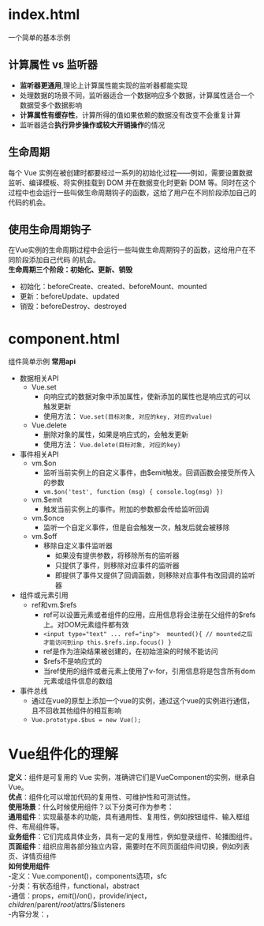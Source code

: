 # index.html
一个简单的基本示例
## 计算属性 vs 监听器
  - **监听器更通用**,理论上计算属性能实现的监听器都能实现  
  - 处理数据的场景不同，监听器适合一个数据响应多个数据，计算属性适合一个数据受多个数据影响  
  - **计算属性有缓存性**，计算所得的值如果依赖的数据没有改变不会重复计算  
  - 监听器适合**执行异步操作或较大开销操作**的情况
## 生命周期
每个 Vue 实例在被创建时都要经过一系列的初始化过程——例如，需要设置数据监听、编译模板、将实例挂载到 DOM 并在数据变化时更新 DOM 等。同时在这个过程中也会运行一些叫做生命周期钩子的函数，这给了用户在不同阶段添加自己的代码的机会。  
## 使用生命周期钩子
在Vue实例的生命周期过程中会运行一些叫做生命周期钩子的函数，这给用户在不同阶段添加自己代码
的机会。  
**生命周期三个阶段：初始化、更新、销毁**  
- 初始化：beforeCreate、created、beforeMount、mounted  
- 更新：beforeUpdate、updated  
- 销毁：beforeDestroy、destroyed  

# component.html
组件简单示例
**常用api**
  - 数据相关API
    - Vue.set
      - 向响应式的数据对象中添加属性，使新添加的属性也是响应式的可以触发更新
      - 使用方法： ``Vue.set(目标对象, 对应的key, 对应的value)``
    - Vue.delete
      - 删除对象的属性，如果是响应式的，会触发更新
      - 使用方法： ``Vue.delete(目标对象, 对应的key)``
  - 事件相关API
    - vm.$on
      - 监听当前实例上的自定义事件，由$emit触发。回调函数会接受所传入的参数
      - ``vm.$on('test', function (msg) { console.log(msg) })``
    - vm.$emit
      - 触发当前实例上的事件。附加的参数都会传给监听回调
    - vm.$once
      - 监听一个自定义事件，但是自会触发一次，触发后就会被移除
    - vm.$off
      - 移除自定义事件监听器
        - 如果没有提供参数，将移除所有的监听器
        - 只提供了事件，则移除对应事件的监听器
        - 即提供了事件又提供了回调函数，则移除对应事件有改回调的监听器
  - 组件或元素引用
    - ref和vm.$refs
      - ref可以设置元素或者组件的应用，应用信息将会注册在父组件的$refs上。对DOM元素组件都有效
      - ```<input type="text" ... ref="inp">  mounted(){ // mounted之后才能访问到inp this.$refs.inp.focus() }```
      - ref是作为渲染结果被创建的，在初始渲染的时候不能访问
      - $refs不是响应式的
      - 当ref使用的组件或者元素上使用了v-for，引用信息将是包含所有dom元素或组件信息的数组
  - 事件总线
    - 通过在vue的原型上添加一个vue的实例，通过这个vue的实例进行通信，且不回收其他组件的相互影响
    - ``Vue.prototype.$bus = new Vue();``

# Vue组件化的理解
**定义**：组件是可复用的 Vue 实例，准确讲它们是VueComponent的实例，继承自Vue。  
**优点**：组件化可以增加代码的复用性、可维护性和可测试性。  
**使用场景**：什么时候使用组件？以下分类可作为参考：  
**通用组件**：实现最基本的功能，具有通用性、复用性，例如按钮组件、输入框组件、布局组件等。  
**业务组件**：它们完成具体业务，具有一定的复用性，例如登录组件、轮播图组件。  
**页面组件**：组织应用各部分独立内容，需要时在不同页面组件间切换，例如列表页、详情页组件  
**如何使用组件**  
-定义：Vue.component()，components选项，sfc  
-分类：有状态组件，functional，abstract  
-通信：props，$emit()/$on()，provide/inject，$children/$parent/$root/$attrs/$listeners  
-内容分发：<slot>，<template>，v-slot  
-使用及优化：is，keep-alive，异步组件  
**组件的本质**  
vue中的组件经历如下过程  
组件配置 => VueComponent实例 => render() => Virtual DOM=> DOM  
所以组件的本质是产生虚拟DOM 

# transition.html
简单的动画实例  
在组件示例的基础上，对message组件和list组件增加了动画效果  
**css用法**
- ``.fade-enter { opacity: 0; }``
  - 定义进入过渡的开始状态。在元素被插入之前生效，在元素被插入之后的下一帧移除。
- ``.fade-enter-active { transition: opacity .5s; }``
  - 定义进入过渡生效时的状态。在元素被插入之前生效，在过渡/动画完成之后移除。
- ``.fade-enter-to { opacity: 1; }``
  - 定义进入过渡的结束状态。在元素被插入之后下一帧生效 (与此同时 enter 被移除)，在过渡/动画完成之后移除。
- ``.fade-leave { opacity: 1; }``
  - 定义离开过渡的开始状态。在离开过渡被触发时立刻生效，下一帧被移除。
- ``.fade-leave-active { transition: opacity .5s; }``
  - 定义离开过渡生效时的状态。在整个离开过渡的阶段中应用，在离开过渡被触发时立刻生效，在过渡/动画完成之后移除.这个类可以被用来定义离开过渡的过程时间，延迟和曲线函数。
- ``.fade-leave-to { opacity: 0; }``
  -  定义离开过渡的结束状态。在离开过渡被触发之后下一帧生效 (与此同时 leave 被删除)，在过渡/动画完成之后移除。
**css库用法**
demo中并没有使用css库的例子  
这里以官方推荐的animate.css为例简单说明下用法  
```<transition enter-active-class="animated bounceIn" leave-active-class="animated bounceOut">```
**js用法**
可以在<transition>属性中声明 JavaScript 钩子，使用JS实现动画。  
```
<transition 
  v-on:before-enter="beforeEnter" // 动画开始前，设置初始状态 
  v-on:enter="enter" // 执行动画 
  v-on:after-enter="afterEnter" // 动画结束，清理工作 
  v-on:enter-cancelled="enterCancelled" // 取消动画 
  v-on:before-leave="beforeLeave" 
  v-on:leave="leave" 
  v-on:after-leave="afterLeave" 
  v-on:leave-cancelled="leaveCancelled" 
>
</transition>
...
methods: { 
  beforeEnter(el) { 
    el.style.opacity = 0 // 设置初始状态 
  },
  enter(el, done) { 
    document.body.offsetHeight; // 触发回流激活动画 
    el.style.opacity = 1 // 设置结束状态 
  } 
},
```
**列表过度**
利用transition-group可以对v-for渲染的每个元素应用过度 

# 可复用性 & 组合
**过滤器filter**  
  - Vue.js 允许你自定义过滤器，可被用于一些常见的文本格式化。过滤器可以用在两个地方：双花括号插值和 v-bind 表达式
  - 过滤器是函数可以接受参数
  - 过滤器可以串联使用
  - 全局的和局部的重名，局部的覆盖全局的
  - 分为全局和组件内
    - 全局用法
      - 
      ```
      Vue.filter('capitalize', function (value) {
        if (!value) return ''
        value = value.toString()
        return value.charAt(0).toUpperCase() + value.slice(1)
      })
      ```  
    - 组件内
      - 
      ```
      filters: {
        capitalize: function (value) {
          if (!value) return ''
          value = value.toString()
          return value.charAt(0).toUpperCase() + value.slice(1)
        }
      }
    ```
**自定义指令directive**
  - 除了核心功能默认内置的指令 (v-model 和 v-show)，Vue 也允许注册自定义指令。
  - 钩子函数
    - **bind**只调用一次，指令第一次绑定到元素时调用。在这里可以进行初始化设置
    - **inserted**被绑定元素插入到父节点时调用，此时父节点存在但不一定已经插入到了dom中
    - **update**所在组件的VNode更新时调用，但是子组件VNode不一定更新了。指令的值可能发生改变也可能没有，可以通过比较更新前的值来忽略不必要的模板更新
    - **componentUpdated**指令所在的组件的VNode以及其子组件的Vnode都更新之后调用
    - **unbind**指令与元素解绑的时候调用一次
  - 钩子函数参数
    - **el**指令绑定的元素，可以用来dom操作
    - **binding**一个对象
      - *name*：指令名
      - *value*：指令的绑定值，例如：v-my-directive="1 + 1" 中，绑定值为 2
      - *oldValue*：指令绑定的前一个的值，仅在update和componentUpdated中可用
      - *expression*：字符串形式的指令表达式。例如 v-my-directive="1 + 1" 中，表达式为 "1 + 1"
      - *arg*：传给指令的参数，可选。例如 v-my-directive:foo 中，参数为 "foo"
      - *modifiers*：一个包含修饰符的对象。例如：v-my-directive.foo.bar 中，修饰符对象为 { foo: true, bar: true }
      - *vnode*：Vue编译时生成的虚拟节点
      - *oldVnode*：上一个虚拟节点，仅在update和componentUpdated中可用
    - **el**指令绑定的元素，可以用来dom操作
  - 分为全局和组件内
    - 全局用法
      - ```
      - // 注册一个全局自定义指令 `v-focus`
      Vue.directive('focus', {
        // 当被绑定的元素插入到 DOM 中时
        inserted: function (el) {
        // 聚焦元素
        el.focus()
      }
      })
      ```  
    - 组件内
      - ```
      directives: {
        focus: {
          // 指令的定义
          inserted: function (el) {
            el.focus()
          }
        }
      }
    ```
**函数渲染**
在实际的项目开发中大多数情况下用不到，写起来相对于模板的形式来书复杂  
当模板代码冗长时，可以考虑使用函数渲染，利用js的能力编译能力减少代码量  
将组件的templateg改用render函数实现
```
render: function (createElement) {
    return createElement(
      ...
    )
  }
```
平时我们看到的h函数就是createElement,h函数返回的就是大名鼎鼎的虚拟dom  
虚拟dom就是一个原生的js对象，用来描述dom结构属性的（后面源码部分在做展开）  
h函数相关的参数用法可以查看vue2的官网，此次分享不会详细介绍函数渲染  
由于函数渲染的特性，我们还可以使用jsx，函数式组件（和react类似，在react的分享中会详细介绍）
**函数式组件**：组件没有管理任何状态，也没有监听任何传递给它的状态，也没有生命周期方法时，可以将组件标记为
functional ，这意味它无状态 (没有响应式数据)，也没有实例 (没有 this 上下文)。  

# 混入mixin
提供了一种很灵活的方式来分发可复用的功能。  
一个混入对象可以包含任意组件对象。
当组件使用混入对象时，所有混入对象的选项都将被“混入”到该组件本身的选项  
```
// 定义一个混入对象
var myMixin = {
  created: function () {
    this.hello()
  },
  methods: {
    hello: function () {
      console.log('hello from mixin!')
    }
  }
}

// 定义一个使用混入对象的组件
var Component = Vue.extend({
  mixins: [myMixin]
})

var component = new Component() // => "hello from mixin!"
```
# 插件
插件通常用来为 Vue 添加全局功能。插件的功能范围没有严格的限制——一般有下面几种：
1. 添加全局方法或者property
2. 添加全局资源：指令、过滤器等。如vue-touch
3. 通过全局混入一些组件选项
4. 添加Vue实例方法，通过把它们添加到Vue.property上实现
5. 一个库，提供自己的api，同时提供上面的一个或多个功能
**插件开发**
Vue.js 的插件应该暴露一个 install 方法。这个方法的第一个参数是 Vue 构造器，第二个参数是一个可选的选项对象：
```
MyPlugin.install = function (Vue, options) {
  // 1. 添加全局方法或 property
  Vue.myGlobalMethod = function () {
    // 逻辑...
  }

  // 2. 添加全局资源
  Vue.directive('my-directive', {
    bind (el, binding, vnode, oldVnode) {
      // 逻辑...
    }
    ...
  })

  // 3. 注入组件选项
  Vue.mixin({
    created: function () {
      // 逻辑...
    }
    ...
  })

  // 4. 添加实例方法
  Vue.prototype.$myMethod = function (methodOptions) {
    // 逻辑...
  }
}
```
**使用插件**
使用Vue.use即可引入插件,需要在你调用 new Vue()之前
``Vue.use(MyPlugin)``
Vue.use 会自动阻止多次注册相同插件，届时即使多次调用也只会注册一次该插件。  
Vue.js 官方提供的一些插件 (例如 vue-router) 在检测到 Vue 是可访问的全局变量时会自动调用 Vue.use()。
```
const MyPlugin = { 
  install (Vue, options) { 
    Vue.component('heading', {...})
  }
}
if (typeof window !== 'undefined' && window.Vue) { 
  window.Vue.use(MyPlugin) 
}
```
然而在像 CommonJS 这样的模块环境中，你应该始终显式地调用 Vue.use()：  
```
// 用 Browserify 或 webpack 提供的 CommonJS 模块环境时
var Vue = require('vue')
var VueRouter = require('vue-router')

// 不要忘了调用此方法
Vue.use(VueRouter)
```


## MVVM  
三要素：响应式、模板引擎和渲染  
响应式：Vue如何监听数据变化？  
模板：Vue的模板如何编译和解析？  
渲染：Vue如何将模板转化成html？  